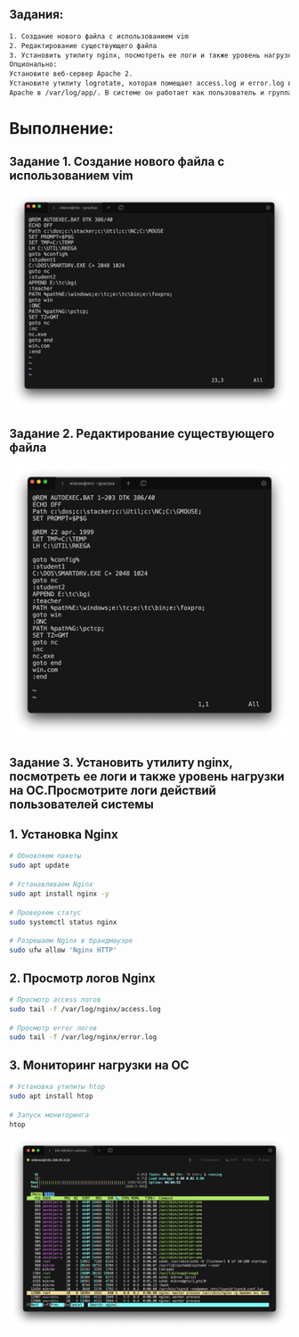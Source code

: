 ## Задания:

```bash
1. Создание нового файла с использованием vim
2. Редактирование существующего файла
3. Установить утилиту nginx, посмотреть ее логи и также уровень нагрузки на ОС. Просмотрите логи действий пользователей системы. 
Опционально: 
Установите веб-сервер Apache 2.
Установите утилиту logrotate, которая помещает access.log и error.log веб-сервера
Apache в /var/log/app/. В системе он работает как пользователь и группа www-data
```

# Выполнение:

## Задание 1. Создание нового файла с использованием vim

![alt text](/Homework_Lesson9_UNIX_UTILITES_2/img/1.png)

## Задание 2. Редактирование существующего файла

![alt text](/Homework_Lesson9_UNIX_UTILITES_2/img/2.png)

## Задание 3. Установить утилиту nginx, посмотреть ее логи и также уровень нагрузки на ОС.Просмотрите логи действий пользователей системы


## 1. Установка Nginx

```bash
# Обновляем пакеты
sudo apt update

# Устанавливаем Nginx
sudo apt install nginx -y

# Проверяем статус
sudo systemctl status nginx

# Разрешаем Nginx в брандмауэре
sudo ufw allow 'Nginx HTTP'
```

## 2. Просмотр логов Nginx

```bash
# Просмотр access логов
sudo tail -f /var/log/nginx/access.log

# Просмотр error логов
sudo tail -f /var/log/nginx/error.log
```

## 3. Мониторинг нагрузки на ОС

```bash
# Установка утилиты htop
sudo apt install htop

# Запуск мониторинга
htop

```

![alt text](/Homework_Lesson9_UNIX_UTILITES_2/img/3.png)



